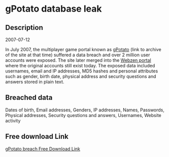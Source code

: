 # gPotato database leak

## Description

2007-07-12

In July 2007, the multiplayer game portal known as <a href="https://web.archive.org/web/20070710161412/http://gpotato.com/" target="_blank" rel="noopener">gPotato</a> (link to archive of the site at that time) suffered a data breach and over 2 million user accounts were exposed. The site later merged into the <a href="http://www.webzen.com/" target="_blank" rel="noopener">Webzen portal</a> where the original accounts still exist today. The exposed data included usernames, email and IP addresses, MD5 hashes and personal attributes such as gender, birth date, physical address and security questions and answers stored in plain text.

## Breached data

Dates of birth, Email addresses, Genders, IP addresses, Names, Passwords, Physical addresses, Security questions and answers, Usernames, Website activity

## Free download Link

[gPotato breach Free Download Link](https://tinyurl.com/2b2k277t)